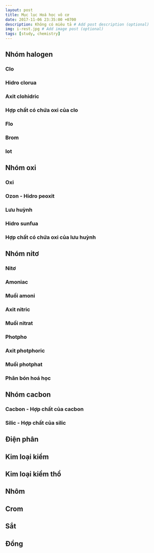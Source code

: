 ```yaml
---
layout: post
title: Mục lục Hoá học vô cơ
date: 2017-11-06 23:35:00 +0700
description: Không có miêu tả # Add post description (optional)
img: i-rest.jpg # Add image post (optional)
tags: [study, chemistry]
---
```


## Nhóm halogen
### Clo
### Hidro clorua
### Axit clohidric
### Hợp chất có chứa oxi của clo
### Flo
### Brom
### Iot

## Nhóm oxi
### Oxi
### Ozon - Hidro peoxit
### Lưu huỳnh
### Hidro sunfua
### Hợp chất có chứa oxi của lưu huỳnh

## Nhóm nitơ
### Nitơ
### Amoniac
### Muối amoni
### Axit nitric
### Muối nitrat
### Photpho
### Axit photphoric
### Muối photphat
### Phân bón hoá học

## Nhóm cacbon
### Cacbon - Hợp chất của cacbon
### Silic - Hợp chất của silic

## Điện phân

## Kim loại kiềm

## Kim loại kiềm thổ

## Nhôm

## Crom

## Sắt

## Đồng
